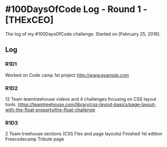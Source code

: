# #100DaysOfCode Log - Round 1 - [THExCEO]

The log of my #100DaysOfCode challenge. Started on [February 25, 2018].

## Log

### R1D1
Worked on Code camp 1st project http://www.example.com

### R1D2
12 Team teamtreehouse  videos and 4 challenges focusing on CSS layout tools. https://teamtreehouse.com/library/css-layout-basics/page-layout-with-the-float-property/the-float-challenge

### R1D3
2 Team  treehouse sections (CSS Flex and page layouts) Finished 1st edition Freecodecamp Tribute page
